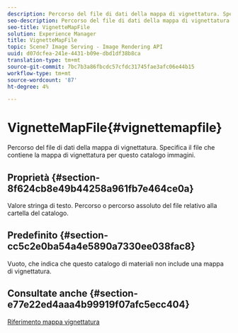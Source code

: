 ```yaml
---
description: Percorso del file di dati della mappa di vignettatura. Specifica il file che contiene la mappa di vignettatura per questo catalogo immagini.
seo-description: Percorso del file di dati della mappa di vignettatura. Specifica il file che contiene la mappa di vignettatura per questo catalogo immagini.
seo-title: VignetteMapFile
solution: Experience Manager
title: VignetteMapFile
topic: Scene7 Image Serving - Image Rendering API
uuid: d07dcfea-241e-4431-b09e-dbd1df38b8ca
translation-type: tm+mt
source-git-commit: 7bc7b3a86fbcdc57cfdc31745fae3afc06e44b15
workflow-type: tm+mt
source-wordcount: '87'
ht-degree: 4%

---
```



# VignetteMapFile{#vignettemapfile}

Percorso del file di dati della mappa di vignettatura. Specifica il file che contiene la mappa di vignettatura per questo catalogo immagini.

## Proprietà {#section-8f624cb8e49b44258a961fb7e464ce0a}

Valore stringa di testo. Percorso o percorso assoluto del file relativo alla cartella del catalogo.

## Predefinito {#section-cc5c2e0ba54a4e5890a7330ee038fac8}

Vuoto, che indica che questo catalogo di materiali non include una mappa di vignettatura.

## Consultate anche {#section-e77e22ed4aaa4b99919f07afc5ecc404}

[Riferimento mappa vignettatura](../../../../../ir-api/material-cat/image-rendering-api-ref/c-ir-material-catalog/c-ir-vignette-map-reference/c-ir-vignette-map-reference.md#concept-f9486269f2b04d4cb6750f3af7bf0eb7)
